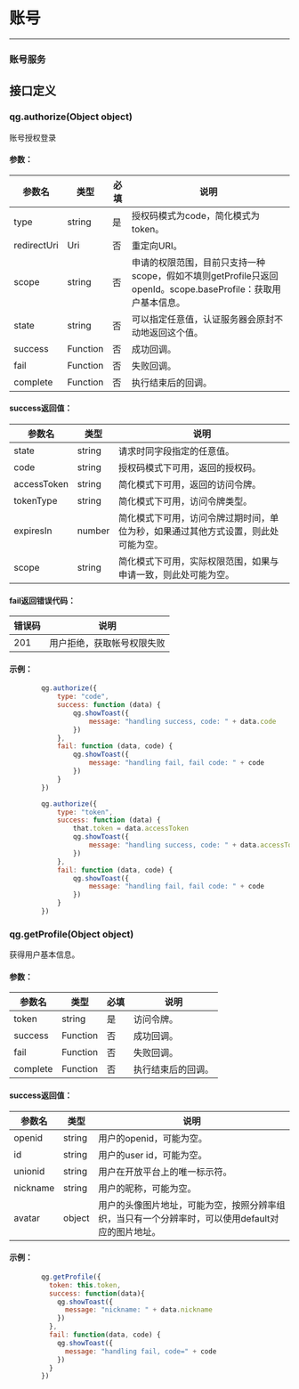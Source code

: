 # 账号
---

### 账号服务

## 接口定义

### qg.authorize(Object object)

账号授权登录

#### 参数：

| 参数名      | 类型       | 必填   | 说明       |
| -------- | -------- | ---- | -------- |
| type | string | 是    | 授权码模式为code，简化模式为token。|
| redirectUri | Uri | 否    | 重定向URI。 |
| scope | string | 否    | 申请的权限范围，目前只支持一种scope，假如不填则getProfile只返回openId。scope.baseProfile：获取用户基本信息。 |
| state | string | 否    | 可以指定任意值，认证服务器会原封不动地返回这个值。 |
| success | Function | 否    | 成功回调。 |
| fail | Function | 否    | 失败回调。 |
| complete | Function | 否    | 执行结束后的回调。 |

#### success返回值：
| 参数名      | 类型      | 说明       |
| -------- | -------- | -------- |
| state | string  | 请求时同字段指定的任意值。 |
| code | string  | 授权码模式下可用，返回的授权码。 |
| accessToken | string  | 简化模式下可用，返回的访问令牌。 |
| tokenType | string  | 简化模式下可用，访问令牌类型。 |
| expiresIn | number  | 简化模式下可用，访问令牌过期时间，单位为秒，如果通过其他方式设置，则此处可能为空。 |
| scope | string  | 简化模式下可用，实际权限范围，如果与申请一致，则此处可能为空。 |

#### fail返回错误代码：
| 错误码  | 说明       |
| -------- | -------- |
| 201 | 用户拒绝，获取帐号权限失败  |

#### 示例：

```javascript
        qg.authorize({
            type: "code",
            success: function (data) {
                qg.showToast({
                    message: "handling success, code: " + data.code
                })
            },
            fail: function (data, code) {
                qg.showToast({
                    message: "handling fail, fail code: " + code
                })
            }
        })
```

```javascript
        qg.authorize({
            type: "token",
            success: function (data) {
                that.token = data.accessToken
                qg.showToast({
                    message: "handling success, code: " + data.accessToken
                })
            },
            fail: function (data, code) {
                qg.showToast({
                    message: "handling fail, fail code: " + code
                })
            }
        })
```

### qg.getProfile(Object object)

获得用户基本信息。

#### 参数：

| 参数名      | 类型       | 必填   | 说明       |
| -------- | -------- | ---- | -------- |
| token | string | 是    | 访问令牌。|
| success | Function | 否    | 成功回调。 |
| fail | Function | 否    | 失败回调。 |
| complete | Function | 否    | 执行结束后的回调。 |

#### success返回值：
| 参数名      | 类型      | 说明       |
| -------- | -------- | -------- |
| openid | string  | 用户的openid，可能为空。 |
| id | string  | 用户的user id，可能为空。 |
| unionid | string  | 用户在开放平台上的唯一标示符。 |
| nickname | string  | 用户的昵称，可能为空。 |
| avatar | object  | 用户的头像图片地址，可能为空，按照分辨率组织，当只有一个分辨率时，可以使用default对应的图片地址。 |

#### 示例：

```javascript
        qg.getProfile({
          token: this.token,
          success: function(data){
            qg.showToast({
              message: "nickname: " + data.nickname
            })
          },
          fail: function(data, code) {
            qg.showToast({
              message: "handling fail, code=" + code
            })
          }
        })
```






